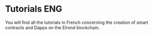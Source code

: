 # Tutorials ENG

You will find all the tutorials in French concerning the creation of smart contracts and Dapps on the Elrond blockchain.
